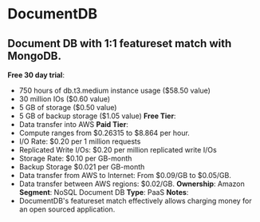# DocumentDB
## Document DB with 1:1 featureset match with MongoDB.
**Free 30 day trial**: 
- 750 hours of db.t3.medium instance usage ($58.50 value)
- 30 million IOs ($0.60 value)
- 5 GB of storage ($0.50 value)
- 5 GB of backup storage ($1.05 value)
**Free Tier**: 
- Data transfer into AWS
**Paid Tier**: 
- Compute ranges from $0.26315 to $8.864 per hour.
- I/O Rate: $0.20 per 1 million requests
- Replicated Write I/Os: $0.20 per million replicated write I/Os
- Storage Rate: $0.10 per GB-month
- Backup Storage $0.021 per GB-month
- Data transfer from AWS to Internet: From $0.09/GB to $0.05/GB.
- Data transfer between AWS regions: $0.02/GB.
**Ownership**: Amazon
**Segment**: NoSQL Document DB
**Type**: PaaS
**Notes**: 
- DocumentDB's featureset match effectively allows charging money for an open sourced application.
